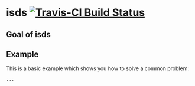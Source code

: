 # isds [![Travis-CI Build Status](https://travis-ci.com/bfatemi/isds.svg?token=pYv3R1FRGogyEqfAKVfU&branch=master)](https://travis-ci.com/bfatemi/isds) 

## Goal of isds

## Example

This is a basic example which shows you how to solve a common problem:

```R
...
```

